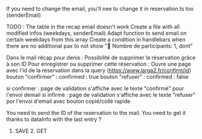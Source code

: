 If you need to change the email, you'll nee to change it in reservation.ts too (senderEmail)

TODO :
The table in the recap email doesn't work
Create a file with all modified infos (weekdays, senderEmail)
Adapt function to send email on certain weekdays from this array
Create a condition in handlebars when there are no additional pax to not show "👥 Nombre de participants: 1, dont"

Dans le mail récap pour denis : Possibilité de supprimer la réservation grâce à son ID
Pour enregistrer ou supprimer cette réservation :
Ouvre une page avec l'id de la réservation dans la query
(https://www.larga2.fr/confirm/id)
bouton "confirmer" : confirmed : true
bouton "refuser" : confirmed : false

si confirmer : page de validation s'affiche avec le texte "confirmé" pour l'envoi demail
si infirmé : page de validation s'affiche avec le texte "refuser" por l'envoi d'email
avec bouton copié/collé rapide

You need to send the ID of the reservation to the mail. You need to get it thanks to dataInfo with the last entry ?

1. SAVE 2. GET
